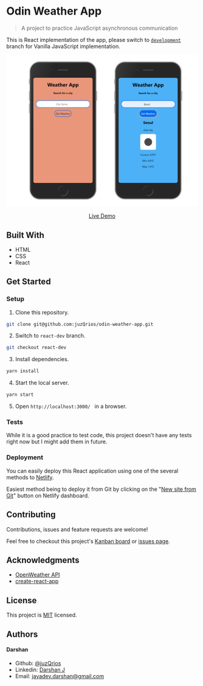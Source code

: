 # Odin Weather App

> A project to practice JavaScript asynchronous communication

This is React implementation of the app, please switch to [`development`](https://github.com/juzQrios/odin-weather-app/tree/development) branch for Vanilla JavaScript implementation.

[//]: # (Screenshot, Application concept art etc)
![Screenshot](./react-screenshots.png)

[//]: # (Live Demo link)
<p align="center">
  <a href="https://odin-weather-app.netlify.com/">Live Demo</a>
</p>

## Built With

* HTML
* CSS
* React

## Get Started

### Setup

1. Clone this repository.

```bash
git clone git@github.com:juzQrios/odin-weather-app.git
```

2. Switch to `react-dev` branch.

```bash
git checkout react-dev
```

3. Install dependencies.

```bash
yarn install
```

4. Start the local server.

```bash
yarn start
```

5. Open `http://localhost:3000/ ` in a browser.

### Tests

While it is a good practice to test code, this project doesn't have any tests right now but I might add them in future.

### Deployment

You can easily deploy this React application using one of the several methods to [Netlify](https://www.netlify.com).

Easiest method being to deploy it from Git by clicking on the "[New site from Git](https://app.netlify.com/start)" button on Netlify dashboard.


## Contributing

Contributions, issues and feature requests are welcome!

Feel free to checkout this project's [Kanban board](https://github.com/juzQrios/odin-weather-app/projects/1) or [issues page](https://github.com/juzQrios/odin-weather-app/issues).

## Acknowledgments

* [OpenWeather API](http://openweathermap.org/)
* [create-react-app](https://github.com/facebook/create-react-app)

## License

This project is [MIT](./LICENSE) licensed.

## Authors

#### Darshan

* Github: [@juzQrios](https://github.com/juzQrios)
* Linkedin: [Darshan J](https://www.linkedin.com/in/jayadevdarshan/)
* Email: <jayadev.darshan@gmail.com>
